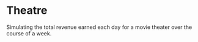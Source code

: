 # Theatre
Simulating the total revenue earned each day for a movie theater over the course of a week. 
